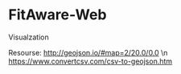 # FitAware-Web

Visualzation


Resourse:
http://geojson.io/#map=2/20.0/0.0 \n
https://www.convertcsv.com/csv-to-geojson.htm
